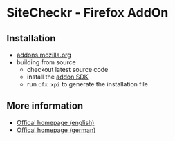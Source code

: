 SiteCheckr - Firefox AddOn
==========================

Installation
------------

* [addons.mozilla.org](https://addons.mozilla.org/firefox/addon/sitecheckr/)
* building from source
  * checkout latest source code
  * install the [addon SDK](https://addons.mozilla.org/en-US/developers/docs/sdk/latest/dev-guide/tutorials/installation.html)
  * run `cfx xpi` to generate the installation file

More information
----------------

* [Offical homepage (english)](http://en.sitecheckr.org/)
* [Offical homepage (german)](http://de.sitecheckr.org/)
